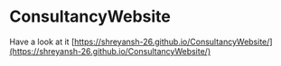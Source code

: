 # ConsultancyWebsite

Have a look at it [https://shreyansh-26.github.io/ConsultancyWebsite/](https://shreyansh-26.github.io/ConsultancyWebsite/)
